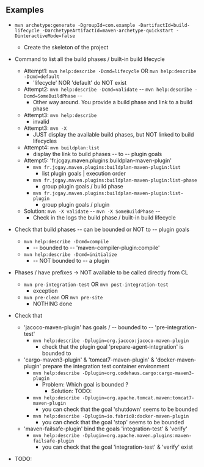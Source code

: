 ## Examples
* `mvn archetype:generate -DgroupId=com.example -DartifactId=build-lifecycle -DarchetypeArtifactId=maven-archetype-quickstart -DinteractiveMode=false`
  * Create the skeleton of the project
* Command to list all the build phases / built-in build lifecycle
  * Attempt1: `mvn help:describe -Dcmd=lifecycle` OR `mvn help:describe -Dcmd=default`
    * 'lifecycle' NOR 'default' do NOT exist
  * Attempt2: `mvn help:describe -Dcmd=validate` -- `mvn help:describe -Dcmd=SomeBuildPhase` --
    * Other way around. You provide a build phase and link to a build phase
  * Attempt3: `mvn help:describe`
    * invalid
  * Attempt3: `mvn -X`
    * JUST display the available build phases, but NOT linked to build lifecycles
  * Attempt4: `mvn buildplan:list`
    * display the link to build phases -- to -- plugin goals
  * Attempt5: 'fr.jcgay.maven.plugins:buildplan-maven-plugin'
    * `mvn fr.jcgay.maven.plugins:buildplan-maven-plugin:list`
      * list plugin goals | execution order
    * `mvn fr.jcgay.maven.plugins:buildplan-maven-plugin:list-phase`
      * group plugin goals / build phase 
    * `mvn fr.jcgay.maven.plugins:buildplan-maven-plugin:list-plugin`
      * group plugin goals / plugin
  * Solution: `mvn -X validate` -- `mvn -X SomeBuildPhase` --
    * Check in the logs the build phase / built-in build lifecycle
* Check that build phases -- can be bounded or NOT to -- plugin goals
  * `mvn help:describe -Dcmd=compile`
    * -- bounded to -- 'maven-compiler-plugin:compile'
  * `mvn help:describe -Dcmd=initialize`
    * -- NOT bounded to -- a plugin
* Phases / have prefixes -> NOT available to be called directly from CL
  * `mvn pre-integration-test` OR `mvn post-integration-test` 
    * exception
  * `mvn pre-clean` OR `mvn pre-site`
    * NOTHING done
* Check that
  * 'jacoco-maven-plugin' has goals / -- bounded to -- 'pre-integration-test'
    * `mvn help:describe -Dplugin=org.jacoco:jacoco-maven-plugin`
      * check that the plugin goal 'prepare-agent-integration' is bounded to
  * 'cargo-maven3-plugin' & 'tomcat7-maven-plugin' & 'docker-maven-plugin' prepare the integration test container environment
    * `mvn help:describe -Dplugin=org.codehaus.cargo:cargo-maven3-plugin`
      * Problem: Which goal is bounded ?
        * Solution: TODO:
    * `mvn help:describe -Dplugin=org.apache.tomcat.maven:tomcat7-maven-plugin`
      * you can check that the goal 'shutdown' seems to be bounded
    * `mvn help:describe -Dplugin=io.fabric8:docker-maven-plugin`
      * you can check that the goal 'stop' seems to be bounded
  * 'maven-failsafe-plugin' bind the goals 'integration-test' & 'verify'
    * `mvn help:describe -Dplugin=org.apache.maven.plugins:maven-failsafe-plugin`
      * you can check that the goal 'integration-test' & 'verify' exist

* TODO: